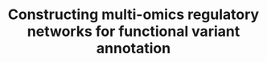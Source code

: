 ---
affilliation: UNIV OF MASSACHUSETTS MED SCH WORCESTER
description: Over the past decade, thousands of genome-wide association studies (GWAS)
  have been performed, greatly improving our understanding of the genetic origins
  of complex diseases. A large number of variants have been associated with individual
  traits, but a complete understanding of complex disease remains elusive, due in
  large part to two unsolved challenges. First, a majority of associated variants
  are noncoding and distant from the nearest gene, complicating their interpretation.
  Second, the observed heritability of many complex diseases far exceeds the portion
  which can be explained by GWAS-discovered variants, largely because of the combined
  effects of rare variants unprobed by current techniques and common variants falling
  below significance thresholds of existing GWAS methods. As whole-genome sequencing
  and rare variant discovery become increasingly prevalent, frameworks for functionally
  annotating rare variants and associating them with disease-associated driver genes
  and pathways will become increasingly important. A wealth of public epigenetic data
  exists, including collections of chromatin modification profiles and 3D structure
  data from various Common Fund sources as well as external consortia. In combination
  with whole-genome sequencing data, these datasets offer great potential to further
  our understanding of diseases across the spectrum from Mendelian to complex diseases.
  As members of the ENCODE Project, we have developed the Registry of candidate cis-Regulatory
  Elements (cCREs), a collection of nearly a million candidate enhancers, promoters,
  and insulators in the human genome with activity profiles in more than 800 human
  cell types. In parallel, we collaborated with Prof. Xihong Lin on the development
  of variant-Set Test for Association using Annotation infoRmation (STAAR), a framework
  for performing rare-variant association tests using functional annotations and a
  dynamic weighting scheme. Here we aim to extend the Registry of cCREs to include
  gene regulatory networks, including gene-enhancer links, 3D chromatin neighborhoods,
  co-expressed gene networks, and biochemical pathways, drawing on data from the Common
  Fund, including GTEx and the 4DNucleome Project, and other public sources (Aim 1).
  We then aim to extend GWAS and the STAAR methodology to incorporate these higher-order
  features to identify novel gene regulatory network associations with disease-associated
  rare variants (Aim 2). In this study, we will focus on three human congenital disorders,
  cleft lip/palate (CLP), congenital diaphragmatic hernia (CDH), and ventricular septal
  defect (VSD), as these disorders have extensive whole-genome sequencing data by
  the Gabriella Miller Kids First Pediatric Research Consortium. We will validate
  our results using Knockout Mouse Phenotyping Program (KOMP2). In summary, we will
  discover new disease-gene associations, produce a framework broadly applicable to
  existing and future whole-genome sequencing datasets, and improve the utility and
  accessibility of four select Common Fund datasets (GTEx, 4DNucleome, KOMP2, and
  Kids First).
end_date: '2022-08-31T12:00:00-04:00'
grant_num: R03OD030608
pi: WENG, ZHIPING
title: Constructing multi-omics regulatory networks for functional variant annotation
---